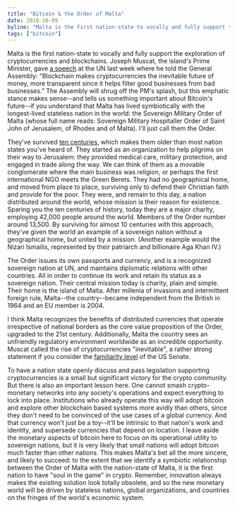 ```yaml
---
title: "Bitcoin & the Order of Malta"
date: 2018-10-09
byline: "Malta is the first nation-state to vocally and fully support the exploration of cryptocurrencies and blockchains."
tags: ["bitcoin"]
---
```

Malta is the first nation-state to vocally and fully support the exploration of cryptocurrencies and blockchains. Joseph Muscat, the island's Prime Minister, gave [a speech](https://www.coindesk.com/maltas-prime-minister-hails-crypto-as-future-of-money-in-un-speech) at the UN last week where he told the General Assembly: “Blockchain makes cryptocurrencies the inevitable future of money, more transparent since it helps filter good businesses from bad businesses.” The Assembly will shrug off the PM's splash, but this emphatic stance makes sense--and tells us something important about Bitcoin's future--if you understand that Malta has lived symbiotically with the longest-lived stateless nation in the world: the Sovereign Military Order of Malta (whose full name reads: Sovereign Military Hospitaller Order of Saint John of Jerusalem, of Rhodes and of Malta). I'll just call them the Order.

They've survived [ten centuries](https://www.orderofmalta.int/history/), which makes them older than most nation states you've heard of. They started as an organization to help pilgrims on their way to Jerusalem: they provided medical care, military protection, and engaged in trade along the way. We can think of them as a movable conglomerate where the main business was religion, or perhaps the first international NGO meets the Green Berets. They had no geographical home, and moved from place to place, surviving only to defend their Christian faith and provide for the poor. They were, and remain to this day, a nation distributed around the world, whose mission is their reason for existence. Sparing you the ten centuries of history, today they are a major charity, employing 42,000 people around the world. Members of the Order number around 13,500. By surviving for almost 10 centuries with this approach, they've given the world an example of a sovereign nation without a geographical home, but united by a mission. (Another example would the Nizari Ismailis, represented by their patriarch and billionaire Aga Khan IV.)

The Order issues its own passports and currency, and is a recognized sovereign nation at UN, and maintains diplomatic relations with other countries. All in order to continue its work and retain its status as a sovereign nation. Their central mission today is charity, plain and simple. Their home is the island of Malta. After millenia of invasions and intermittent foreign rule, Malta--the country--became independent from the British in 1964 and an EU member is 2004.

I think Malta recognizes the benefits of distributed currencies that operate irrespective of national borders as the core value proposition of the Order, upgraded to the 21st century. Additionally, Malta the country sees an unfriendly regulatory environment worldwide as an incredible opportunity. Muscat called the rise of cryptocurrencies "inevitable", a rather strong statement if you consider the [familiarity level](https://www.coindesk.com/bitcoin-crypto-us-senate-hearing-february-2018) of the US Senate.

To have a nation state openly discuss and pass legislation supporting cryptocurrencies is a small but significant victory for the crypto community. But there is also an important lesson here. One cannot smash crypto-monetary networks into any society's operations and expect everything to lock into place. Institutions who already operate this way will adopt bitcoin and explore other blockchain based systems more avidly than others, since they don't need to be convinced of the use cases of a global currency. And that currency won't just be a toy--it'll be intrinsic to that nation's work and identity, and supersede currencies that depend on location. I leave aside the monetary aspects of bitcoin here to focus on its operational utility to sovereign nations, but it is very likely that small nations will adopt bitcoin much faster than other nations. This makes Malta's bet all the more sincere, and likely to succeed: to the extent that we identify a symbiotic relationship between the Order of Malta with the nation-state of Malta, it is the first nation to have "soul in the game" in crypto. Remember, innovation always makes the existing solution look totally obsolete, and so the new monetary world will be driven by stateless nations, global organizations, and countries on the fringes of the world's economic system.
